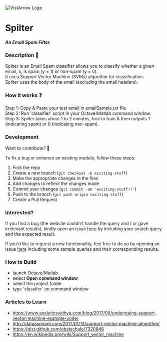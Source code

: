 ![VistArrow Logo](/app/src/main/res/mipmap-hdpi/ic_launcher.png)  
# Spilter  
  
#### __*An Email Spam Filter.*__  
  
  
  
### Description :ledger:    
Spliter is an Email Spam classifier allows you to classify whether a given email, x, is spam (y = 1) or non-spam (y = 0).  
It uses Support Vector Machine (SVMs) algorithm for classification.  
Spilter uses the body of the email (excluding the email headers).  
  
  
  
### How it works :question:  
Step 1: Copy & Paste your test email in emailSample.txt file  
Step 2: Run 'classifier' script in your Octave/Matlab command window.  
Step 3: Spilter takes about 1 to 2 minutes, first to train & then outputs 1 (indicating spam) or 0 (indicating non-spam).   
  
  
  
### Development  
  
Want to contribute? **:pencil:**  
  
To fix a bug or enhance an existing module, follow these steps:  
  
1. Fork the repo
2. Create a new branch (`git checkout -b exciting-stuff`)
3. Make the appropriate changes in the files
4. Add changes to reflect the changes made
5. Commit your changes (`git commit -am 'exciting-stuff!!'`)
6. Push to the branch (`git push origin exciting-stuff`)
7. Create a Pull Request  
  
  
### Interested?  
  
If you find a bug (the website couldn't handle the query and / or gave irrelevant results), kindly open an issue [here](https://github.com/thegenuinegourav/Spilter/issues/new) by including your search query and the expected result.  
  
If you'd like to request a new functionality, feel free to do so by opening an issue [here](https://github.com/thegenuinegourav/Spilter/issues/new) including some sample queries and their corresponding results.  
  
  

### How to Build
* launch Octave/Matlab
* select **Open command window**
* select the project folder
* type 'classifer' on command window  
  
  
### Articles to Learn
* https://www.analyticsvidhya.com/blog/2017/09/understaing-support-vector-machine-example-code/
* http://dataaspirant.com/2017/01/13/support-vector-machine-algorithm/
* https://gist.github.com/obstschale/7320846
* https://en.wikipedia.org/wiki/Support_vector_machine
